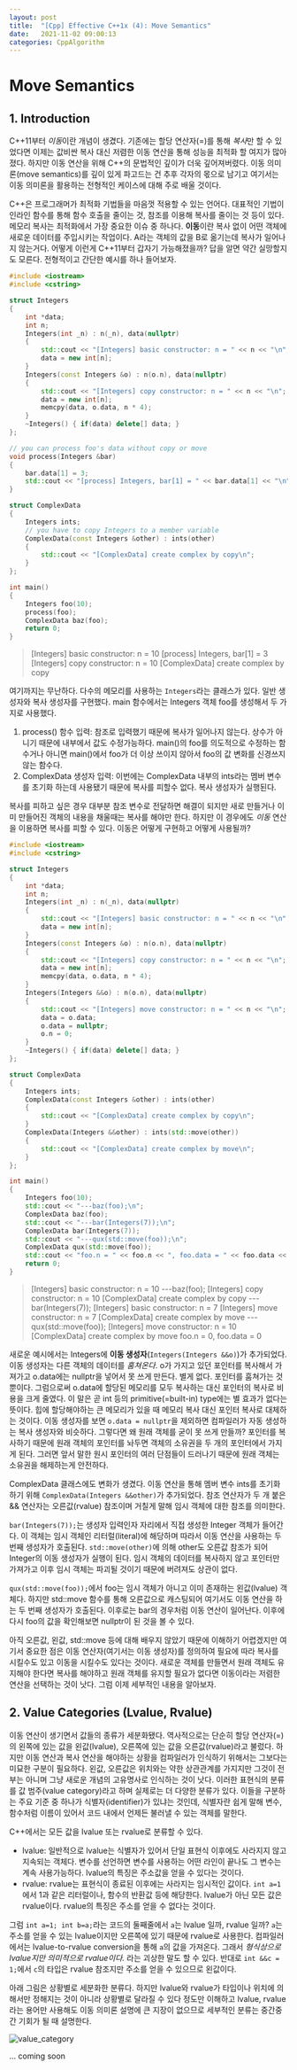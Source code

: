 ```yaml
---
layout: post
title:  "[Cpp] Effective C++1x (4): Move Semantics"
date:   2021-11-02 09:00:13
categories: CppAlgorithm
---
```




# Move Semantics



## 1. Introduction

C++11부터 *이동*이란 개념이 생겼다. 기존에는 할당 연산자(=)를 통해 *복사*만 할 수 있었다면 이제는 값비싼 복사 대신 저렴한 이동 연산을 통해 성능을 최적화 할 여지가 많아졌다. 하지만 이동 연산을 위해 C++의 문법적인 깊이가 더욱 깊어져버렸다. 이동 의미론(move semantics)를 깊이 있게 파고드는 건 추후 각자의 몫으로 남기고 여기서는 이동 의미론을 활용하는 전형적인 케이스에 대해 주로 배울 것이다.  

C++은 프로그래머가 최적화 기법들을 마음껏 적용할 수 있는 언어다. 대표적인 기법이 인라인 함수를 통해 함수 호출을 줄이는 것, 참조를 이용해 복사를 줄이는 것 등이 있다. 메모리 복사는 최적화에서 가장 중요한 이슈 중 하나다. **이동**이란 복사 없이 어떤 객체에 새로운 데이터를 주입시키는 작업이다. A라는 객체의 값을 B로 옮기는데 복사가 일어나지 않는거다. 어떻게 이런게 C++11부터 갑자기 가능해졌을까? 답을 알면 약간 실망할지도 모른다. 전형적이고 간단한 예시를 하나 들어보자.   

 

```cpp
#include <iostream>
#include <cstring>

struct Integers
{
    int *data;
    int n;
    Integers(int _n) : n(_n), data(nullptr)
    {
        std::cout << "[Integers] basic constructor: n = " << n << "\n";
        data = new int[n];
    }
    Integers(const Integers &o) : n(o.n), data(nullptr)
    {
        std::cout << "[Integers] copy constructor: n = " << n << "\n";
        data = new int[n];
        memcpy(data, o.data, n * 4);
    }
    ~Integers() { if(data) delete[] data; }
};

// you can process foo's data without copy or move
void process(Integers &bar)
{
    bar.data[1] = 3;
    std::cout << "[process] Integers, bar[1] = " << bar.data[1] << "\n";
}

struct ComplexData
{
    Integers ints;
    // you have to copy Integers to a member variable
    ComplexData(const Integers &other) : ints(other)
    {
        std::cout << "[ComplexData] create complex by copy\n";
    }
};

int main()
{
    Integers foo(10);
    process(foo);
    ComplexData baz(foo);
    return 0;
}
```

> [Integers] basic constructor: n = 10
> [process] Integers, bar[1] = 3
> [Integers] copy constructor: n = 10
> [ComplexData] create complex by copy

여기까지는 무난하다. 다수의 메모리를 사용하는 `Integers`라는 클래스가 있다. 일반 생성자와 복사 생성자를 구현했다. main 함수에서는 Integers 객체 foo를 생성해서 두 가지로 사용했다.

1. process() 함수 입력: 참조로 입력했기 때문에 복사가 일어나지 않는다. 상수가 아니기 때문에 내부에서 값도 수정가능하다. main()의 foo를 의도적으로 수정하는 함수거나 아니면 main()에서 foo가 더 이상 쓰이지 않아서 foo의 값 변화를 신경쓰지 않는 함수다.
2. ComplexData 생성자 입력: 이번에는 ComplexData 내부의 ints라는 멤버 변수를 초기화 하는데 사용됐기 때문에 복사를 피할수 없다. 복사 생성자가 실행된다.

복사를 피하고 싶은 경우 대부분 참조 변수로 전달하면 해결이 되지만 새로 만들거나 이미 만들어진 객체의 내용을 채울때는 복사를 해야만 한다. 하지만 이 경우에도 *이동* 연산을 이용하면 복사를 피할 수 있다. 이동은 어떻게 구현하고 어떻게 사용될까?

```cpp
#include <iostream>
#include <cstring>

struct Integers
{
    int *data;
    int n;
    Integers(int _n) : n(_n), data(nullptr)
    {
        std::cout << "[Integers] basic constructor: n = " << n << "\n";
        data = new int[n];
    }
    Integers(const Integers &o) : n(o.n), data(nullptr)
    {
        std::cout << "[Integers] copy constructor: n = " << n << "\n";
        data = new int[n];
        memcpy(data, o.data, n * 4);
    }
    Integers(Integers &&o) : n(o.n), data(nullptr)
    {
        std::cout << "[Integers] move constructor: n = " << n << "\n";
        data = o.data;
        o.data = nullptr;
        o.n = 0;
    }
    ~Integers() { if(data) delete[] data; }
};

struct ComplexData
{
    Integers ints;
    ComplexData(const Integers &other) : ints(other)
    {
        std::cout << "[ComplexData] create complex by copy\n";
    }
    ComplexData(Integers &&other) : ints(std::move(other))
    {
        std::cout << "[ComplexData] create complex by move\n";
    }
};

int main()
{
    Integers foo(10);
    std::cout << "---baz(foo);\n";
    ComplexData baz(foo);
    std::cout << "---bar(Integers(7));\n";
    ComplexData bar(Integers(7));
    std::cout << "---qux(std::move(foo));\n";
    ComplexData qux(std::move(foo));
    std::cout << "foo.n = " << foo.n << ", foo.data = " << foo.data << "\n";
    return 0;
}
```

> [Integers] basic constructor: n = 10
> ---baz(foo);
> [Integers] copy constructor: n = 10
> [ComplexData] create complex by copy
> ---bar(Integers(7));
> [Integers] basic constructor: n = 7
> [Integers] move constructor: n = 7
> [ComplexData] create complex by move
> ---qux(std::move(foo));
> [Integers] move constructor: n = 10
> [ComplexData] create complex by move
> foo.n = 0, foo.data = 0



새로운 예시에서는 Integers에 **이동 생성자**(`Integers(Integers &&o)`)가 추가되었다. 이동 생성자는 다른 객체의 데이터를 *훔쳐온다*. o가 가지고 있던 포인터를 복사해서 가져가고 o.data에는 nullptr을 넣어서 못 쓰게 만든다. 별게 없다. 포인터를 훔쳐가는 것 뿐이다. 그럼으로써 o.data에 할당된 메모리를 모두 복사하는 대신 포인터의 복사로 비용을 크게 줄였다. 이 말은 곧 int 등의 primitive(=built-in) type에는 별 효과가 없다는 뜻이다. 힙에 할당해야하는 큰 메모리가 있을 때 메모리 복사 대신 포인터 복사로 대체하는 것이다. 이동 생성자를 보면 `o.data = nullptr`을 제외하면 컴파일러가 자동 생성하는 복사 생성자와 비슷하다. 그렇다면 왜 원래 객체를 굳이 못 쓰게 만들까? 포인터를 복사하기 때문에 원래 객체의 포인터를 놔두면 객체의 소유권을 두 개의 포인터에서 가지게 된다. 그러면 앞서 말한 원시 포인터의 여러 단점들이 드러나기 때문에 원래 객체는 소유권을 해제하는게 안전하다.  

ComplexData 클래스에도 변화가 생겼다. 이동 연산을 통해 멤버 변수 ints를 초기화 하기 위해 `ComplexData(Integers &&other)`가 추가되었다. 참조 연산자가 두 개 붙은 && 연산자는 오른값(rvalue) 참조이며 거칠게 말해 임시 객체에 대한 참조를 의미한다.

`bar(Integers(7));`는 생성자 입력인자 자리에서 직접 생성한 Integer 객체가 들어간다. 이 객체는 임시 객체인 리터럴(literal)에 해당하며 따라서 이동 연산을 사용하는 두 번째 생성자가 호출된다. `std::move(other)`에 의해 other도 오른값 참조가 되어 Integer의 이동 생성자가 실행이 된다. 임시 객체의 데이터를 복사하지 않고 포인터만 가져가고 이후 임시 객체는 파괴될 것이기 때문에 버려져도 상관이 없다.

`qux(std::move(foo));`에서 foo는 임시 객체가 아니고 이미 존재하는 왼값(lvalue) 객체다. 하지만 std::move 함수를 통해 오른값으로 캐스팅되어 여기서도 이동 연산을 하는 두 번째 생성자가 호출된다. 이후로는 bar의 경우처럼 이동 연산이 일어난다. 이후에 다시 foo의 값을 확인해보면 nullptr이 된 것을 볼 수 있다.

아직 오른값, 왼값, std::move 등에 대해 배우지 않았기 때문에 이해하기 어렵겠지만 여기서 중요한 점은 이동 연산자(여기서는 이동 생성자)를 정의하여 필요에 따라 복사를 시킬수도 있고 이동을 시킬수도 있다는 것이다. 새로운 객체를 만들면서 원래 객체도 유지해야 한다면 복사를 해야하고 원래 객체를 유지할 필요가 없다면 이동이라는 저렴한 연산을 선택하는 것이 낫다. 그럼 이제 세부적인 내용을 알아보자.



## 2. Value Categories (Lvalue, Rvalue)

이동 연산이 생기면서 값들의 종류가 세분화됐다. 역사적으로는 단순히 할당 연산자(=)의 왼쪽에 있는 값을 왼값(lvalue), 오른쪽에 있는 값을 오른값(rvalue)라고 불렀다. 하지만 이동 연산과 복사 연산을 해야하는 상황을 컴파일러가 인식하기 위해서는 그보다는 미묘한 구분이 필요하다. 왼값, 오른값은 위치와는 약한 상관관계를 가지지만 그것이 전부는 아니며 그냥 새로운 개념의 고유명사로 인식하는 것이 낫다. 이러한 표현식의 분류를 값 범주(value category)라고 하며 실제로는 더 다양한 분류가 있다. 이들을 구분하는 주요 기준 중 하나가 식별자(identifier)가 있냐는 것인데, 식별자란 쉽게 말해 변수, 함수처럼 이름이 있어서 코드 내에서 언제든 불러낼 수 있는 객체를 말한다.  

C++에서는 모든 값을 lvalue 또는 rvalue로 분류할 수 있다.  

- lvalue: 일반적으로 lvalue는 식별자가 있어서 단일 표현식 이후에도 사라지지 않고 지속되는 객체다. 변수를 선언하면 변수를 사용하는 어떤 라인이 끝나도 그 변수는 계속 사용가능하다. lvalue의 특징은 주소값을 얻을 수 있다는 것이다. 
- rvalue: rvalue는 표현식이 종료된 이후에는 사라지는 임시적인 값이다. `int a=1`에서 1과 같은 리터럴이나, 함수의 반환값 등에 해당한다. lvalue가 아닌 모든 값은 rvalue이다. rvalue의 특징은 주소를 얻을 수 없다는 것이다.

그럼 `int a=1; int b=a;`라는 코드의 둘째줄에서 `a`는 lvalue 일까, rvalue 일까? `a`는 주소를 얻을 수 있는 lvalue이지만 오른쪽에 있기 때문에 rvalue로 사용한다. 컴파일러에서는 lvalue-to-rvalue conversion을 통해 `a`의 값을 가져온다. 그래서 *형식상으로 lvalue지만 의미적으로 rvalue이다.* 라는 괴상한 말도 할 수 있다. 반대로 `int &&c = 1;`에서 `c`의 타입은 rvalue 참조지만 주소를 얻을 수 있으므로 왼값이다.

아래 그림은 상황별로 세분화한 분류다. 하지만 lvalue와 rvalue가 타입이나 위치에 의해서만 정해지는 것이 아니라 상황별로 달라질 수 있다 정도만 이해하고 lvalue, rvalue라는 용어만 사용해도 이동 의미론 설명에 큰 지장이 없으므로 세부적인 분류는 중간중간 기회가 될 때 설명한다.

![value_category](../assets/cppalg/value_categories.png)





... coming soon

